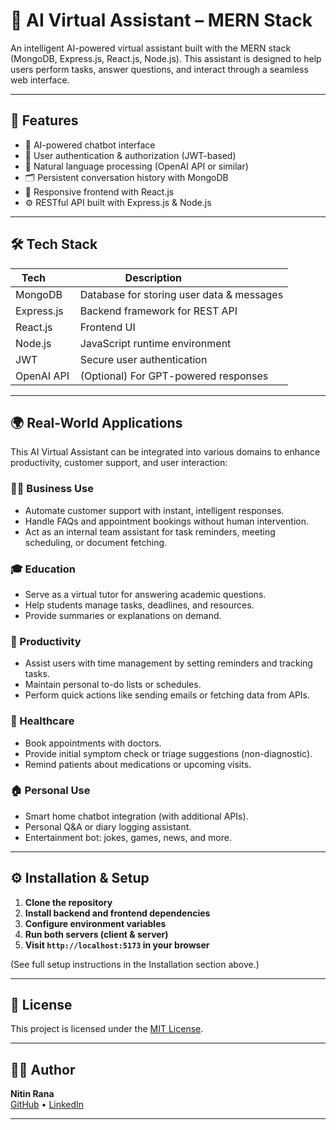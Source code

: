 # 🤖 AI Virtual Assistant – MERN Stack

An intelligent AI-powered virtual assistant built with the MERN stack (MongoDB, Express.js, React.js, Node.js). This assistant is designed to help users perform tasks, answer questions, and interact through a seamless web interface.

---

## 🚀 Features

- 💬 AI-powered chatbot interface
- 🔐 User authentication & authorization (JWT-based)
- 🧠 Natural language processing (OpenAI API or similar)
- 🗂️ Persistent conversation history with MongoDB
- 📱 Responsive frontend with React.js
- ⚙️ RESTful API built with Express.js & Node.js

---

## 🛠 Tech Stack

| Tech       | Description                     |
|------------|---------------------------------|
| MongoDB    | Database for storing user data & messages |
| Express.js | Backend framework for REST API  |
| React.js   | Frontend UI                     |
| Node.js    | JavaScript runtime environment  |
| JWT        | Secure user authentication      |
| OpenAI API | (Optional) For GPT-powered responses |

---

## 🌍 Real-World Applications

This AI Virtual Assistant can be integrated into various domains to enhance productivity, customer support, and user interaction:

### 🧑‍💼 Business Use
- Automate customer support with instant, intelligent responses.
- Handle FAQs and appointment bookings without human intervention.
- Act as an internal team assistant for task reminders, meeting scheduling, or document fetching.

### 🎓 Education
- Serve as a virtual tutor for answering academic questions.
- Help students manage tasks, deadlines, and resources.
- Provide summaries or explanations on demand.

### 💼 Productivity
- Assist users with time management by setting reminders and tracking tasks.
- Maintain personal to-do lists or schedules.
- Perform quick actions like sending emails or fetching data from APIs.

### 🏥 Healthcare
- Book appointments with doctors.
- Provide initial symptom check or triage suggestions (non-diagnostic).
- Remind patients about medications or upcoming visits.

### 🏠 Personal Use
- Smart home chatbot integration (with additional APIs).
- Personal Q&A or diary logging assistant.
- Entertainment bot: jokes, games, news, and more.

---

## ⚙️ Installation & Setup

1. **Clone the repository**
2. **Install backend and frontend dependencies**
3. **Configure environment variables**
4. **Run both servers (client & server)**
5. **Visit `http://localhost:5173` in your browser**

(See full setup instructions in the Installation section above.)

---

## 📄 License

This project is licensed under the [MIT License](LICENSE).

---

## 👨‍💻 Author

**Nitin Rana**  
[GitHub](https://github.com/RanaNitin02) • [LinkedIn](https://www.linkedin.com/in/nitin-2005-rana)

---
